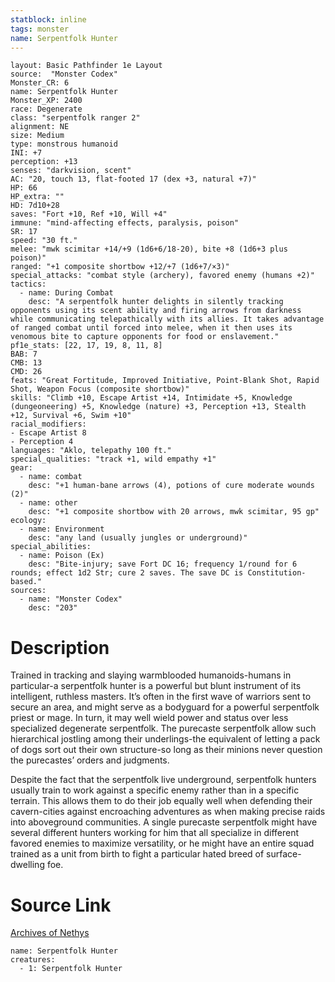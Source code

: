 ```yaml
---
statblock: inline
tags: monster
name: Serpentfolk Hunter
---
```

```statblock
layout: Basic Pathfinder 1e Layout
source:  "Monster Codex"
Monster_CR: 6
name: Serpentfolk Hunter
Monster_XP: 2400
race: Degenerate
class: "serpentfolk ranger 2"
alignment: NE
size: Medium
type: monstrous humanoid
INI: +7
perception: +13
senses: "darkvision, scent"
AC: "20, touch 13, flat-footed 17 (dex +3, natural +7)"
HP: 66
HP_extra: ""
HD: 7d10+28
saves: "Fort +10, Ref +10, Will +4"
immune: "mind-affecting effects, paralysis, poison"
SR: 17
speed: "30 ft."
melee: "mwk scimitar +14/+9 (1d6+6/18-20), bite +8 (1d6+3 plus poison)"
ranged: "+1 composite shortbow +12/+7 (1d6+7/×3)"
special_attacks: "combat style (archery), favored enemy (humans +2)"
tactics:
  - name: During Combat
    desc: "A serpentfolk hunter delights in silently tracking opponents using its scent ability and firing arrows from darkness while communicating telepathically with its allies. It takes advantage of ranged combat until forced into melee, when it then uses its venomous bite to capture opponents for food or enslavement."
pf1e_stats: [22, 17, 19, 8, 11, 8]
BAB: 7
CMB: 13
CMD: 26
feats: "Great Fortitude, Improved Initiative, Point-Blank Shot, Rapid Shot, Weapon Focus (composite shortbow)"
skills: "Climb +10, Escape Artist +14, Intimidate +5, Knowledge (dungeoneering) +5, Knowledge (nature) +3, Perception +13, Stealth +12, Survival +6, Swim +10"
racial_modifiers:
- Escape Artist 8
- Perception 4
languages: "Aklo, telepathy 100 ft."
special_qualities: "track +1, wild empathy +1"
gear:
  - name: combat
    desc: "+1 human-bane arrows (4), potions of cure moderate wounds (2)"
  - name: other
    desc: "+1 composite shortbow with 20 arrows, mwk scimitar, 95 gp"
ecology:
  - name: Environment
    desc: "any land (usually jungles or underground)"
special_abilities:
  - name: Poison (Ex)
    desc: "Bite-injury; save Fort DC 16; frequency 1/round for 6 rounds; effect 1d2 Str; cure 2 saves. The save DC is Constitution-based."
sources:
  - name: "Monster Codex"
    desc: "203"
```
# Description
Trained in tracking and slaying warmblooded humanoids-humans in particular-a serpentfolk hunter is a powerful but blunt instrument of its intelligent, ruthless masters. It’s often in the first wave of warriors sent to secure an area, and might serve as a bodyguard for a powerful serpentfolk priest or mage. In turn, it may well wield power and status over less specialized degenerate serpentfolk. The purecaste serpentfolk allow such hierarchical jostling among their underlings-the equivalent of letting a pack of dogs sort out their own structure-so long as their minions never question the purecastes’ orders and judgments.

 Despite the fact that the serpentfolk live underground, serpentfolk hunters usually train to work against a specific enemy rather than in a specific terrain. This allows them to do their job equally well when defending their cavern-cities against encroaching adventures as when making precise raids into aboveground communities. A single purecaste serpentfolk might have several different hunters working for him that all specialize in different favored enemies to maximize versatility, or he might have an entire squad trained as a unit from birth to fight a particular hated breed of surface-dwelling foe.
# Source Link
[Archives of Nethys](https://aonprd.com/MonsterDisplay.aspx?ItemName=Serpentfolk%20Hunter)
```encounter-table
name: Serpentfolk Hunter
creatures:
  - 1: Serpentfolk Hunter
```
